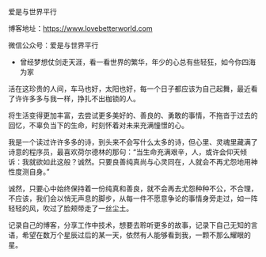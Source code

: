 爱是与世界平行

博客地址：https://www.lovebetterworld.com

微信公众号：爱是与世界平行

- 曾经梦想仗剑走天涯，看一看世界的繁华，年少的心总有些轻狂，如今你四海为家



活在这珍贵的人间，车马也好，太阳也好，每一个日子都应该为自己起舞，最近看了许许多多与我一样，挣扎不出枷锁的人。

将生活变得更加丰富，去尝试更多美好的、善良的、勇敢的事情，不拖沓于过去的回忆，不辜负当下的生命，时刻怀着对未来充满憧憬的心。

我是一个读过许许多多的诗，到头来不会写什么太多的诗，但心里、灵魂里藏满了诗意的程序员，最喜欢荷尔德林的那句：“当生命充满艰辛，人，或许会仰天倾诉：我就欲如此这般？诚然。只要良善纯真尚与心灵同在，人就会不再尤怨地用神性度测自身。”

诚然，只要心中始终保持着一份纯真和善良，就不会再去尤怨种种不公，不合理，不应该，我们会以悄无声息的脚步，从每一件不愿意争论的事情身旁走过，如一阵轻轻的风，吹过了脸颊带走了一丝尘土。



记录自己的博客，分享工作中技术，想要去聆听更多的故事，记录下自己无知的言语，希望在数万个星辰过后的某一天，依然有人能够看到我，一颗不那么耀眼的星。



